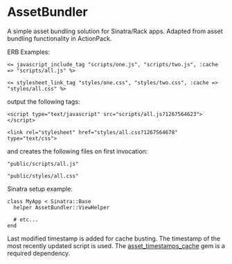 AssetBundler
============

A simple asset bundling solution for Sinatra/Rack apps. Adapted from asset bundling functionality in ActionPack.


ERB Examples:

    <= javascript_include_tag "scripts/one.js", "scripts/two.js", :cache => "scripts/all.js" %>

    <= stylesheet_link_tag "styles/one.css", "styles/two.css", :cache => "styles/all.css" %>


output the following tags:

    <script type="text/javascript" src="scripts/all.js?1267564623"></script>

    <link rel="stylesheet" href="styles/all.css?1267564678" type="text/css">


and creates the following files on first invocation:

    "public/scripts/all.js"

    "public/styles/all.css"


Sinatra setup example:

    class MyApp < Sinatra::Base
      helper AssetBundler::ViewHelper

      # etc...
    end


Last modified timestamp is added for cache busting. The timestamp of the most recently updated script is used.
The [asset_timestamps_cache](http://github.com/gbuesing/asset_timestamps_cache) gem is a required dependency.